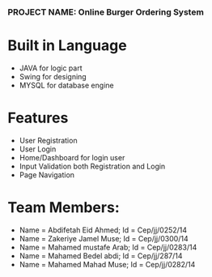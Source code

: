 ### PROJECT NAME: Online Burger Ordering System
# Built in Language
 - JAVA for logic part
 - Swing for designing
 - MYSQL for database engine
# Features
 - User Registration
 - User Login
 - Home/Dashboard for login user
 - Input Validation both Registration and Login
 - Page Navigation

# Team Members:

- Name = Abdifetah Eid Ahmed; Id = Cep/jj/0252/14
- Name = Zakeriye Jamel Muse; Id = Cep/jj/0300/14
- Name = Mahamed mustafe Arab; Id = Cep/jj/0283/14
- Name = Mahamed Bedel abdi;   Id = Cep/jj/287/14
- Name = Mahamed Mahad Muse;   Id = Cep/jj/0282/14